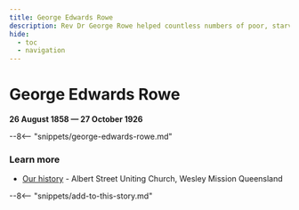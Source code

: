 ```yaml
---
title: George Edwards Rowe
description: Rev Dr George Rowe helped countless numbers of poor, starving and destitute people
hide:
  - toc
  - navigation 
---
```


# George Edwards Rowe

**26 August 1858 — 27 October 1926**

--8<-- "snippets/george-edwards-rowe.md"

### Learn more 

- [Our history](https://albertstreet.church/about-us/our-history) - Albert Street Uniting Church, Wesley Mission Queensland

--8<-- "snippets/add-to-this-story.md"